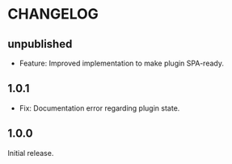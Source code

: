 # CHANGELOG

## unpublished

- Feature: Improved implementation to make plugin SPA-ready.

## 1.0.1

- Fix: Documentation error regarding plugin state.

## 1.0.0

Initial release.

